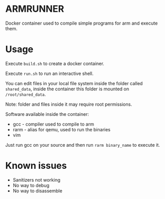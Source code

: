# ARMRUNNER

Docker container used to compile simple programs for arm and execute them.

# Usage

Execute `build.sh` to create a docker container.

Execute `run.sh` to run an interactive shell.

You can edit files in your local file system inside the folder called `shared_data`, inside the container this folder is mounted on `/root/shared_data`.

Note: folder and files inside it may require root permissions.

Software available inside the container:

- gcc - compiler used to compile to arm
- rarm - alias for qemu, used to run the binaries
- vim

Just run gcc on your source and then run `rarm binary_name` to execute it.

# Known issues

- Sanitizers not working
- No way to debug
- No way to disassemble